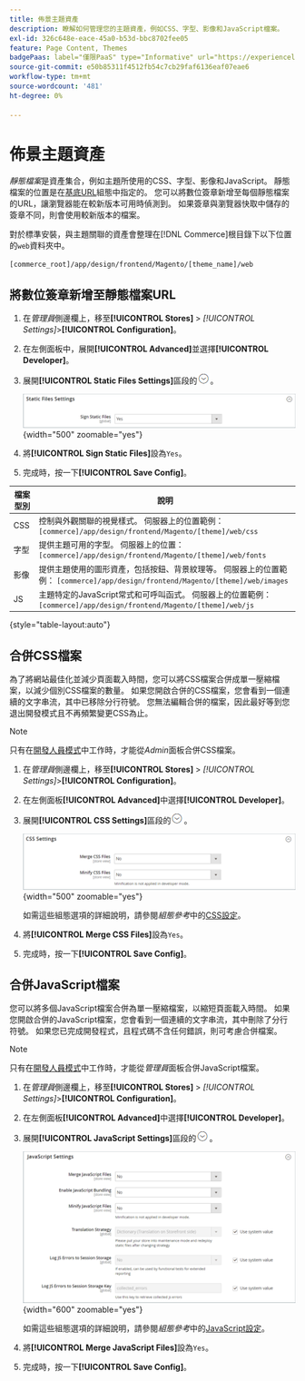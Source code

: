 ```yaml
---
title: 佈景主題資產
description: 瞭解如何管理您的主題資產，例如CSS、字型、影像和JavaScript檔案。
exl-id: 326c648e-eace-45a0-b53d-bbc8702fee05
feature: Page Content, Themes
badgePaas: label="僅限PaaS" type="Informative" url="https://experienceleague.adobe.com/en/docs/commerce/user-guides/product-solutions" tooltip="僅適用於雲端專案(Adobe管理的PaaS基礎結構)和內部部署專案的Adobe Commerce 。"
source-git-commit: e50b85311f4512fb54c7cb29faf6136eaf07eae6
workflow-type: tm+mt
source-wordcount: '481'
ht-degree: 0%

---
```


# 佈景主題資產

_靜態檔案_&#x200B;是資產集合，例如主題所使用的CSS、字型、影像和JavaScript。 靜態檔案的位置是在[基底URL](../stores-purchase/store-urls.md)組態中指定的。 您可以將數位簽章新增至每個靜態檔案的URL，讓瀏覽器能在較新版本可用時偵測到。 如果簽章與瀏覽器快取中儲存的簽章不同，則會使用較新版本的檔案。

對於標準安裝，與主題關聯的資產會整理在[!DNL Commerce]根目錄下以下位置的`web`資料夾中。

`[commerce_root]/app/design/frontend/Magento/[theme_name]/web`

## 將數位簽章新增至靜態檔案URL

1. 在&#x200B;_管理員_&#x200B;側邊欄上，移至&#x200B;**[!UICONTROL Stores]** > _[!UICONTROL Settings]_>**[!UICONTROL Configuration]**。

1. 在左側面板中，展開&#x200B;**[!UICONTROL Advanced]**&#x200B;並選擇&#x200B;**[!UICONTROL Developer]**。

1. 展開&#x200B;**[!UICONTROL Static Files Settings]**&#x200B;區段的![擴充選擇器](../assets/icon-display-expand.png)。

   ![靜態檔案設定](./assets/developer-static-files-settings.png){width="500" zoomable="yes"}

1. 將&#x200B;**[!UICONTROL Sign Static Files]**&#x200B;設為`Yes`。

1. 完成時，按一下&#x200B;**[!UICONTROL Save Config]**。

| 檔案型別 | 說明 |
|--- |--- |
| CSS | 控制與外觀關聯的視覺樣式。 伺服器上的位置範例： `[commerce]/app/design/frontend/Magento/[theme]/web/css` |
| 字型 | 提供主題可用的字型。 伺服器上的位置： `[commerce]/app/design/frontend/Magento/[theme]/web/fonts` |
| 影像 | 提供主題使用的圖形資產，包括按鈕、背景紋理等。 伺服器上的位置範例： `[commerce]/app/design/frontend/Magento/[theme]/web/images` |
| JS | 主題特定的JavaScript常式和可呼叫函式。 伺服器上的位置範例： `[commerce]/app/design/frontend/Magento/[theme]/web/js` |

{style="table-layout:auto"}

## 合併CSS檔案

為了將網站最佳化並減少頁面載入時間，您可以將CSS檔案合併成單一壓縮檔案，以減少個別CSS檔案的數量。 如果您開啟合併的CSS檔案，您會看到一個連續的文字串流，其中已移除分行符號。 您無法編輯合併的檔案，因此最好等到您退出開發模式且不再頻繁變更CSS為止。

>[!NOTE]
>
>只有在[開發人員模式](../systems/developer-tools.md#operation-modes)中工作時，才能從&#x200B;_Admin_&#x200B;面板合併CSS檔案。

1. 在&#x200B;_管理員_&#x200B;側邊欄上，移至&#x200B;**[!UICONTROL Stores]** > _[!UICONTROL Settings]_>**[!UICONTROL Configuration]**。

1. 在左側面板&#x200B;**[!UICONTROL Advanced]**&#x200B;中選擇&#x200B;**[!UICONTROL Developer]**。

1. 展開&#x200B;**[!UICONTROL CSS Settings]**&#x200B;區段的![擴充選擇器](../assets/icon-display-expand.png)。

   ![CSS設定](./assets/developer-css-settings.png){width="500" zoomable="yes"}

   如需這些組態選項的詳細說明，請參閱&#x200B;_組態參考_&#x200B;中的[CSS設定](../configuration-reference/advanced/developer.md#css-settings)。

1. 將&#x200B;**[!UICONTROL Merge CSS Files]**&#x200B;設為`Yes`。

1. 完成時，按一下&#x200B;**[!UICONTROL Save Config]**。

## 合併JavaScript檔案

您可以將多個JavaScript檔案合併為單一壓縮檔案，以縮短頁面載入時間。 如果您開啟合併的JavaScript檔案，您會看到一個連續的文字串流，其中刪除了分行符號。 如果您已完成開發程式，且程式碼不含任何錯誤，則可考慮合併檔案。

>[!NOTE]
>
>只有在[開發人員模式](../systems/developer-tools.md#operation-modes)中工作時，才能從&#x200B;_管理員_&#x200B;面板合併JavaScript檔案。

1. 在&#x200B;_管理員_&#x200B;側邊欄上，移至&#x200B;**[!UICONTROL Stores]** > _[!UICONTROL Settings]_>**[!UICONTROL Configuration]**。

1. 在左側面板&#x200B;**[!UICONTROL Advanced]**&#x200B;中選擇&#x200B;**[!UICONTROL Developer]**。

1. 展開&#x200B;**[!UICONTROL JavaScript Settings]**&#x200B;區段的![擴充選擇器](../assets/icon-display-expand.png)。

   ![JavaScript設定](./assets/developer-javascript-settings.png){width="600" zoomable="yes"}

   如需這些組態選項的詳細說明，請參閱&#x200B;_組態參考_&#x200B;中的[JavaScript設定](../configuration-reference/advanced/developer.md#javascript-settings)。

1. 將&#x200B;**[!UICONTROL Merge JavaScript Files]**&#x200B;設為`Yes`。

1. 完成時，按一下&#x200B;**[!UICONTROL Save Config]**。
